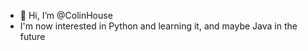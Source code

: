 - 👋 Hi, I’m @ColinHouse
- I'm now interested in Python and learning it, and maybe Java in the future

<!---
ColinHouse/ColinHouse is a ✨ special ✨ repository because its `README.md` (this file) appears on your GitHub profile.
You can click the Preview link to take a look at your changes.
--->
